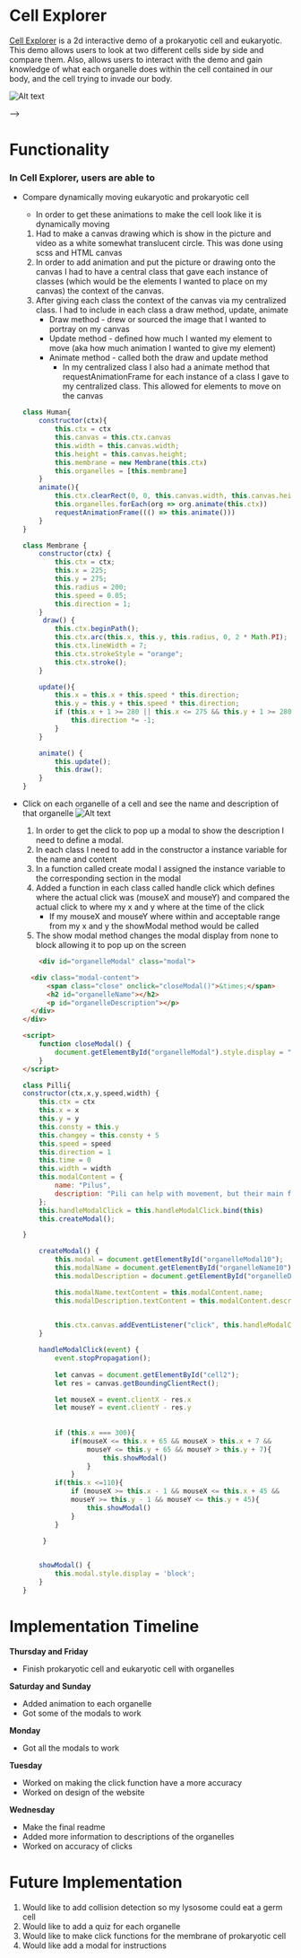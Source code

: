 # Cell Explorer 
<a href="https://shaunjhingoor.github.io/JSproject/">Cell Explorer</a> is a 2d interactive demo of a prokaryotic cell and eukaryotic. This demo allows users to look at two different cells side by side and compare them. Also, allows users to interact with the demo and gain knowledge of what each organelle does within the cell contained in our body, and the cell trying to invade our body.

![Alt text](image-1.png)
<!-- ### Wireframe 
 <!-- [moving](cellanimation.mp4) -->
<!-- ![Alt text](image.png) --> -->
# Functionality
### In Cell Explorer, users are able to 
   
 * Compare dynamically moving eukaryotic and prokaryotic cell 
    - In order to get these animations to make the cell look like it is dynamically moving 
    1. Had to make a canvas drawing which is show in the picture and video as a white somewhat translucent circle. This was done using scss and HTML canvas
    2. In order to add animation and put the picture or drawing onto the canvas I had to have a central class that gave each instance of classes (which would be the elements I wanted to place on my canvas) the context of the canvas.
    3. After giving each class the context of the canvas via my centralized class. I had to include in each class a draw method, update, animate
        - Draw method - drew or sourced the image that I wanted to portray on my canvas 
        - Update method - defined how much I wanted my element to move (aka how much animation I wanted to give my element)
        - Animate method - called both the draw and update method 
            * In my centralized class I also had a animate method that requestAnimationFrame for each instance of a class I gave to my centralized class. This allowed for elements to move on the canvas 
    ```javascript central class
    class Human{
        constructor(ctx){
            this.ctx = ctx 
            this.canvas = this.ctx.canvas
            this.width = this.canvas.width;
            this.height = this.canvas.height;
            this.membrane = new Membrane(this.ctx)
            this.organelles = [this.membrane]
        }
        animate(){
            this.ctx.clearRect(0, 0, this.canvas.width, this.canvas.height);
            this.organelles.forEach(org => org.animate(this.ctx))
            requestAnimationFrame((() => this.animate()))
        }
    }

    class Membrane {
        constructor(ctx) {
            this.ctx = ctx;
            this.x = 225;
            this.y = 275;
            this.radius = 200;
            this.speed = 0.05;
            this.direction = 1;
        }
         draw() {
            this.ctx.beginPath();
            this.ctx.arc(this.x, this.y, this.radius, 0, 2 * Math.PI);
            this.ctx.lineWidth = 7;
            this.ctx.strokeStyle = "orange";
            this.ctx.stroke();
        }

        update(){
            this.x = this.x + this.speed * this.direction;
            this.y = this.y + this.speed * this.direction;
            if (this.x + 1 >= 280 || this.x <= 275 && this.y + 1 >= 280 || this.y <= 275) {
                this.direction *= -1; 
            }
        }

        animate() {
            this.update();
            this.draw();
        }
    }
    ```
* Click on each organelle of a cell and see the name and description of that organelle
    ![Alt text](image-2.png)
    1. In order to get the click to pop up a modal to show the description I need to define a modal.
    2. In each class I need to add in the constructor a instance variable for the name and content 
    3. In a function called create modal I assigned the instance variable to the corresponding section in the modal 
    4. Added a function in each class called handle click which defines where the actual click was (mouseX and mouseY) and compared the actual click to where my x and y where at the time of the click    
        - If my mouseX and mouseY where within and acceptable range from my x and y the showModal method would be called 
    5. The show modal method changes the modal display from none to block allowing it to pop up on the screen 
    ```HTML
        <div id="organelleModal" class="modal">

      <div class="modal-content">
          <span class="close" onclick="closeModal()">&times;</span>
          <h2 id="organelleName"></h2>
          <p id="organelleDescription"></p>
      </div>
  </div>

    <script>
        function closeModal() {
            document.getElementById("organelleModal").style.display = "none";
        }
    </script>
    ```
    

    ```javascript
    class Pilli{
    constructor(ctx,x,y,speed,width) {
        this.ctx = ctx 
        this.x = x
        this.y = y
        this.consty = this.y
        this.changey = this.consty + 5
        this.speed = speed
        this.direction = 1
        this.time = 0
        this.width = width 
        this.modalContent = {
            name: "Pilus",
            description: "Pili can help with movement, but their main function is attach and provide a bridge to other cells to transmit genetic material."
        };
        this.handleModalClick = this.handleModalClick.bind(this)
        this.createModal();
    
    }

        createModal() {
            this.modal = document.getElementById("organelleModal10");
            this.modalName = document.getElementById("organelleName10");
            this.modalDescription = document.getElementById("organelleDescription10");

            this.modalName.textContent = this.modalContent.name;
            this.modalDescription.textContent = this.modalContent.description;

            
            this.ctx.canvas.addEventListener("click", this.handleModalClick);
        }

        handleModalClick(event) {
            event.stopPropagation();
            
            let canvas = document.getElementById("cell2");
            let res = canvas.getBoundingClientRect();

            let mouseX = event.clientX - res.x
            let mouseY = event.clientY - res.y
        
            
            if (this.x === 300){
                if(mouseX <= this.x + 65 && mouseX > this.x + 7 &&
                    mouseY <= this.y + 65 && mouseY > this.y + 7){
                        this.showModal()
                    }
                }
            if(this.x <=110){
                if (mouseX >= this.x - 1 && mouseX <= this.x + 45 &&
                mouseY >= this.y - 1 && mouseY <= this.y + 45){
                    this.showModal()
                }
            }
        
         }
    

        showModal() {
            this.modal.style.display = 'block';
        }
    }
    ```

# Implementation Timeline 
**Thursday and Friday** 
- Finish prokaryotic cell and eukaryotic cell with organelles 

**Saturday and Sunday** 
- Added animation to each organelle 
- Got some of the modals to work

**Monday** 
- Got all the modals to work

**Tuesday** 
- Worked on making the click function have a more accuracy 
- Worked on design of the website

**Wednesday**
- Make the final readme 
- Added more information to descriptions of the organelles 
- Worked on accuracy of clicks

# Future Implementation 
1. Would like to add collision detection so my lysosome could eat a germ cell 
2. Would like to add a quiz for each organelle 
3. Would like to make click functions for the membrane of prokaryotic cell
4. Would like add a modal for instructions
